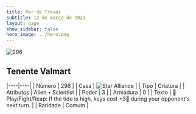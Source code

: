 ```yaml
---
title: Mar de Trevas
subtitle: 12 de março de 2021
layout: page
show_sidebar: false
hero_image: ../hero.png
---
```


![296](https://cdn.keyforgegame.com/media/card_front/pt/496_296_86M6MJW6VJ37_pt.png)

## Tenente Valmart

|----|----|
| Número | 296 |
| Casa | ![Star Alliance](https://archonarcana.com/images/thumb/7/7d/Star_Alliance.png/22px-Star_Alliance.png "Aliança Estelar") |
| Tipo | Criatura |
| Atributos | Alien • Scientist |
| Poder | 3 |
| Armadura | 0 |
| Texto |  Play/Fight/Reap: If the tide is high, keys cost +3 during your opponent's next turn.  |
| Raridade | Comum |
